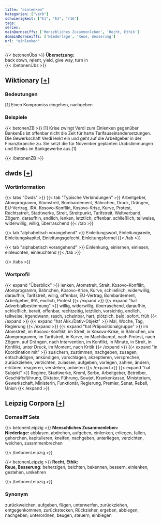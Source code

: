 ```yaml
---
title: "einlenken"
kategorien: ["Verb"]
schwierigkeit: ["k1", "h3", "r16"]
tags:
series:
mainDornseiffs: ['Menschliches Zusammenleben', 'Recht, Ethik']
domainDornseiffs: ['Niederlage', 'Reue, Besserung']
url: "einlenken"
---
```


{{< betonenÜbs >}}
**Übersetzung:**  
back down, relent, yield, give way, turn in  
{{< /betonenÜbs >}}

## Wiktionary [[+](https://de.wiktionary.org/wiki/einlenken)]

### Bedeutungen
[1] Einen Kompromiss eingehen, nachgeben  

### Beispiele
{{< betonenZB >}}
[1] Krise zwingt Verdi zum Einlenken gegenüber BankenEs ist offenbar nicht die Zeit für harte Tarifauseinandersetzungen. Die Gewerkschaft Verdi lenkt ein und geht auf die Arbeitgeber in der Finanzbranche zu. Sie setzt die für November geplanten Urabstimmungen und Streiks im Bankgewerbe aus.[1]  

{{< /betonenZB >}}


## dwds [[+](https://www.dwds.de/wb/einlenken)]

### Wortinformation
{{< tabs "Dwds" >}}
{{< tab "Typische Verbindungen" >}}
Arbeitgeber, Atomprogramm, Atomstreit, Bombardement, Bähnchen, Druck, Drängen, EU-Vertrag, IRA, Kosovo-Konflikt, Kosovo-Krise, Kurve, Protest, Rechtsstreit, Stadtwerke, Streit, Streitpunkt, Tarifstreit, Weltverband, Zögern, daraufhin, endlich, lenken, letztlich, offenbar, schließlich, teilweise, widerwillig, willig, überraschend
{{< /tab >}}

{{< tab "alphabetisch vorangehend" >}}
Einleitungswort, Einleitungsrede, Einleitungskapitel, Einleitungsgefecht, Einleitungsformel
{{< /tab >}}

{{< tab "alphabetisch vorangehend" >}}
Einlenkung, einlernen, einlesen, einleuchten, einleuchtend
{{< /tab >}}

{{< /tabs >}}

### Wortprofil
{{< expand "Überblick" >}} lenken, Atomstreit, Streit, Kosovo-Konflikt, Atomprogramm, Bähnchen, Kosovo-Krise, Kurve, schließlich, widerwillig, daraufhin, Tarifstreit, willig, offenbar, EU-Vertrag, Bombardement, Arbeitgeber, IRA, endlich, Protest {{< /expand >}}
{{< expand "hat Adverbialbestimmung" >}} willig, widerwillig, überraschend, daraufhin, schließlich, bereit, offenbar, rechtzeitig, letztlich, vorsichtig, endlich, teilweise, irgendwann, rasch, scheinbar, hart, plötzlich, bald, sofort, früh {{< /expand >}}
{{< expand "hat Akk./Dativ-Objekt" >}} Mal, Woche, Tag, Regierung {{< /expand >}}
{{< expand "hat Präpositionalgruppe" >}} im Atomstreit, im Kosovo-Konflikt, im Streit, in Kosovo-Krise, in Bähnchen, um Atomprogramm, im Tarifstreit, in Kurve, im Machtkampf, nach Protest, nach Zögern, auf Drängen, nach Intervention, im Konflikt, in Minute, in Streit, in Konflikt, unter Druck, im Moment, nach Kritik {{< /expand >}}
{{< expand "in Koordination mit" >}} zusichern, zustimmen, nachgeben, zusagen, entschuldigen, ankündigen, vorschlagen, akzeptieren, versprechen, zurückziehen, verzichten, zulassen, aufgeben, vorlegen, zahlen, ändern, erklären, reagieren, verstehen, anbieten {{< /expand >}}
{{< expand "hat Subjekt" >}} Regime, Stadtwerke, Kreml, Serbe, Arbeitgeber, Betreiber, Geschäftsführung, Diktator, Führung, Sowjet, Krankenkasse, Ministerium, Gewerkschaft, Ministerin, Funktionär, Regierung, Premier, Senat, Rebell, Union {{< /expand >}}

## Leipzig Corpora [[+](https://corpora.uni-leipzig.de/en/res?word=einlenken&corpusId=deu_newscrawl-public_2018)]

### Dornseiff Sets
{{< betonenLeipzig >}}
**Menschliches Zusammenleben:**  
**Niederlage:** abblasen, abdrehen, aufgeben, einlenken, erliegen, fallen, gehorchen, kapitulieren, kneifen, nachgeben, unterliegen, verzichten, weichen, zusammenbrechen  

{{< /betonenLeipzig >}}


{{< betonenLeipzig >}}
**Recht, Ethik:**  
**Reue, Besserung:** beherzigen, beichten, bekennen, bessern, einlenken, gestehen, umkehren  

{{< /betonenLeipzig >}}

### Synonym
zurückweichen, aufgeben, fügen, unterwerfen, zurückziehen, entgegenkommen, zurückstecken, Rückzieher, ergeben, abbiegen, nachgeben, unterordnen, beugen, steuern, einbiegen

